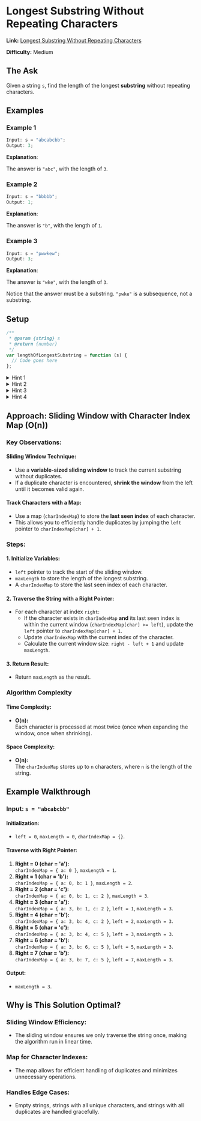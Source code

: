 # Longest Substring Without Repeating Characters

**Link:** [Longest Substring Without Repeating Characters](https://leetcode.com/problems/longest-substring-without-repeating-characters/description/?envType=study-plan-v2&envId=top-interview-150)

**Difficulty:** Medium

## The Ask

Given a string `s`, find the length of the longest **substring** without repeating characters.

## Examples

### Example 1

```javascript
Input: s = "abcabcbb";
Output: 3;
```

**Explanation**:

The answer is `"abc"`, with the length of `3`.

### Example 2

```javascript
Input: s = "bbbbb";
Output: 1;
```

**Explanation**:

The answer is `"b"`, with the length of `1`.

### Example 3

```javascript
Input: s = "pwwkew";
Output: 3;
```

**Explanation**:

The answer is `"wke"`, with the length of `3`.

Notice that the answer must be a substring. `"pwke"` is a subsequence, not a substring.

## Setup

```javascript
/**
 * @param {string} s
 * @return {number}
 */
var lengthOfLongestSubstring = function (s) {
  // Code goes here
};
```

<details>
<summary>Hint 1</summary>
Use the **sliding window technique** to dynamically adjust the size of the substring as you traverse the string.
</details>

<details>
<summary>Hint 2</summary>
Maintain a map to keep track of the **last seen index** of each character. This allows you to efficiently skip over duplicate characters.
</details>

<details>
<summary>Hint 3</summary>
When a duplicate character is found within the current window, move the left pointer to **one position after the duplicate's last occurrence**.
</details>

<details>
<summary>Hint 4</summary>
At each step, calculate the **length of the current substring** (`right - left + 1`) and update the result if it's larger than the previously recorded length.
</details>

## Approach: Sliding Window with Character Index Map (O(n))

### Key Observations:

#### Sliding Window Technique:

- Use a **variable-sized sliding window** to track the current substring without duplicates.
- If a duplicate character is encountered, **shrink the window** from the left until it becomes valid again.

#### Track Characters with a Map:

- Use a map (`charIndexMap`) to store the **last seen index** of each character.
- This allows you to efficiently handle duplicates by jumping the `left` pointer to `charIndexMap[char] + 1`.

### Steps:

#### 1. Initialize Variables:

- `left` pointer to track the start of the sliding window.
- `maxLength` to store the length of the longest substring.
- A `charIndexMap` to store the last seen index of each character.

#### 2. Traverse the String with a Right Pointer:

- For each character at index `right`:
  - If the character exists in `charIndexMap` **and** its last seen index is within the current window (`charIndexMap[char] >= left`), update the `left` pointer to `charIndexMap[char] + 1`.
  - Update `charIndexMap` with the current index of the character.
  - Calculate the current window size: `right - left + 1` and update `maxLength`.

#### 3. Return Result:

- Return `maxLength` as the result.

### Algorithm Complexity

#### Time Complexity:

- **O(n):**  
  Each character is processed at most twice (once when expanding the window, once when shrinking).

#### Space Complexity:

- **O(n):**  
  The `charIndexMap` stores up to `n` characters, where `n` is the length of the string.

## Example Walkthrough

### Input: `s = "abcabcbb"`

#### Initialization:

- `left = 0`, `maxLength = 0`, `charIndexMap = {}`.

#### Traverse with Right Pointer:

1. **Right = 0 (char = 'a'):**  
   `charIndexMap = { a: 0 }`, `maxLength = 1`.
2. **Right = 1 (char = 'b'):**  
   `charIndexMap = { a: 0, b: 1 }`, `maxLength = 2`.
3. **Right = 2 (char = 'c'):**  
   `charIndexMap = { a: 0, b: 1, c: 2 }`, `maxLength = 3`.
4. **Right = 3 (char = 'a'):**  
   `charIndexMap = { a: 3, b: 1, c: 2 }`, `left = 1`, `maxLength = 3`.
5. **Right = 4 (char = 'b'):**  
   `charIndexMap = { a: 3, b: 4, c: 2 }`, `left = 2`, `maxLength = 3`.
6. **Right = 5 (char = 'c'):**  
   `charIndexMap = { a: 3, b: 4, c: 5 }`, `left = 3`, `maxLength = 3`.
7. **Right = 6 (char = 'b'):**  
   `charIndexMap = { a: 3, b: 6, c: 5 }`, `left = 5`, `maxLength = 3`.
8. **Right = 7 (char = 'b'):**  
   `charIndexMap = { a: 3, b: 7, c: 5 }`, `left = 7`, `maxLength = 3`.

#### Output:

- `maxLength = 3`.

## Why is This Solution Optimal?

### Sliding Window Efficiency:

- The sliding window ensures we only traverse the string once, making the algorithm run in linear time.

### Map for Character Indexes:

- The map allows for efficient handling of duplicates and minimizes unnecessary operations.

### Handles Edge Cases:

- Empty strings, strings with all unique characters, and strings with all duplicates are handled gracefully.
